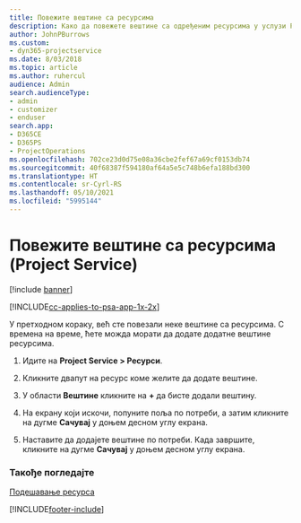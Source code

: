 ```yaml
---
title: Повежите вештине са ресурсима
description: Како да повежете вештине са одређеним ресурсима у услузи Project Service
author: JohnPBurrows
ms.custom:
- dyn365-projectservice
ms.date: 8/03/2018
ms.topic: article
ms.author: ruhercul
audience: Admin
search.audienceType:
- admin
- customizer
- enduser
search.app:
- D365CE
- D365PS
- ProjectOperations
ms.openlocfilehash: 702ce23d0d75e08a36cbe2fef67a69cf0153db74
ms.sourcegitcommit: 40f68387f594180af64a5e5c748b6efa188bd300
ms.translationtype: HT
ms.contentlocale: sr-Cyrl-RS
ms.lasthandoff: 05/10/2021
ms.locfileid: "5995144"
---
```

# <a name="associate-skills-with-resources-project-service"></a>Повежите вештине са ресурсима (Project Service)

[!include [banner](../includes/psa-now-project-operations.md)]

[!INCLUDE[cc-applies-to-psa-app-1x-2x](../includes/cc-applies-to-psa-app-1x-2x.md)]

У претходном кораку, већ сте повезали неке вештине са ресурсима. С времена на време, ћете можда морати да додате додатне вештине ресурсима.  
  
1.  Идите на **Project Service > Ресурси**.  
  
2.  Кликните двапут на ресурс коме желите да додате вештине.  
  
3.  У области **Вештине** кликните на **+** да бисте додали вештину.  
  
4.  На екрану који искочи, попуните поља по потреби, а затим кликните на дугме **Сачувај** у доњем десном углу екрана.  
  
5.  Наставите да додајете вештине по потреби. Када завршите, кликните на дугме **Сачувај** у доњем десном углу екрана.  
  
### <a name="see-also"></a>Такође погледајте  
 [Подешавање ресурса](../psa/set-up-resources.md)


[!INCLUDE[footer-include](../includes/footer-banner.md)]
